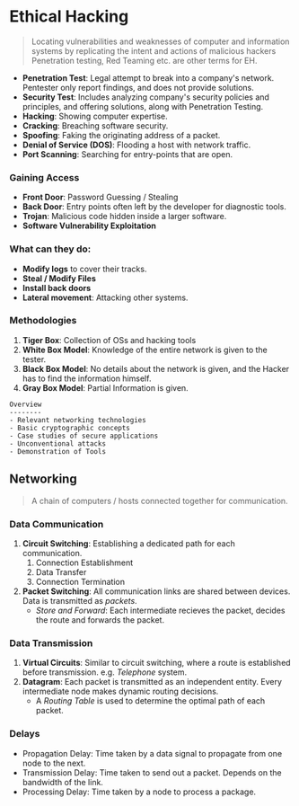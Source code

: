 # Ethical Hacking

> Locating vulnerabilities and weaknesses of computer and information systems by replicating the intent and actions of malicious hackers
> Penetration testing, Red Teaming etc. are other terms for EH.

- **Penetration Test**: Legal attempt to break into a company's network. Pentester only report findings, and does not provide solutions.
- **Security Test**: Includes analyzing company's security policies and principles, and offering solutions, along with Penetration Testing.
- **Hacking**: Showing computer expertise.
- **Cracking**: Breaching software security.
- **Spoofing**: Faking the originating address of a packet.
- **Denial of Service (DOS)**: Flooding a host with network traffic.
- **Port Scanning**: Searching for entry-points that are open.

### Gaining Access

- **Front Door**: Password Guessing / Stealing
- **Back Door**: Entry points often left by the developer for diagnostic tools.
- **Trojan**: Malicious code hidden inside a larger software.
- **Software Vulnerability Exploitation**

### What can they do:
- **Modify logs** to cover their tracks.
- **Steal / Modify Files**
- **Install back doors**
- **Lateral movement**: Attacking other systems.

### Methodologies

1. **Tiger Box**: Collection of OSs and hacking tools
2. **White Box Model**: Knowledge of the entire network is given to the tester.
3. **Black Box Model**: No details about the network is given, and the Hacker has to find the information himself.
4. **Gray Box Model**: Partial Information is given.

```
Overview
--------
- Relevant networking technologies
- Basic cryptographic concepts
- Case studies of secure applications
- Unconventional attacks
- Demonstration of Tools
```

## Networking

> A chain of computers / hosts connected together for communication.

### Data Communication

1. **Circuit Switching**: Establishing a dedicated path for each communication.
    1. Connection Establishment
    2. Data Transfer
    3. Connection Termination
2. **Packet Switching**: All communication links are shared between devices. Data is transmitted as *packets*.
    - *Store and Forward*: Each intermediate recieves the packet, decides the route and forwards the packet.

### Data Transmission

1. **Virtual Circuits**: Similar to circuit switching, where a route is established before transmission. e.g. *Telephone* system.
2. **Datagram**: Each packet is transmitted as an independent entity. Every intermediate node makes dynamic routing decisions.
    - A *Routing Table* is used to determine the optimal path of each packet.

### Delays

- Propagation Delay: Time taken by a data signal to propagate from one node to the next.
- Transmission Delay: Time taken to send out a packet. Depends on the bandwidth of the link.
- Processing Delay: Time taken by a node to process a package.
